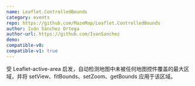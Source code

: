 ```yaml
---
name: Leaflet.ControlledBounds
category: events
repo: https://github.com/MazeMap/Leaflet.ControlledBounds
author: Iván Sánchez Ortega
author-url: https://github.com/IvanSanchez
demo: 
compatible-v0:
compatible-v1: true
---
```


受 Leaflet-active-area 启发，自动检测地图中未被任何地图控件覆盖的最大区域，并将 setView、fitBounds、setZoom、getBounds 应用于该区域。

